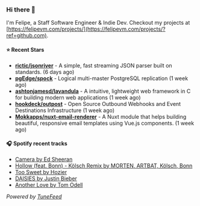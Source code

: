 ### Hi there 👋

I'm Felipe, a Staff Software Engineer & Indie Dev. Checkout my projects at [https://felipevm.com/projects/](https://felipevm.com/projects/?ref=github.com).

#### ⭐ Recent Stars
- **[rictic/jsonriver](https://github.com/rictic/jsonriver)** - A simple, fast streaming JSON parser built on standards. (6 days ago)
- **[pgEdge/spock](https://github.com/pgEdge/spock)** - Logical multi-master PostgreSQL replication (1 week ago)
- **[ashtonjamesd/lavandula](https://github.com/ashtonjamesd/lavandula)** - A intuitive, lightweight web framework in C for building modern web applications (1 week ago)
- **[hookdeck/outpost](https://github.com/hookdeck/outpost)** - Open Source Outbound Webhooks and Event Destinations Infrastructure (1 week ago)
- **[Mokkapps/nuxt-email-renderer](https://github.com/Mokkapps/nuxt-email-renderer)** - A Nuxt module that helps building beautiful, responsive email templates using Vue.js components. (1 week ago)

#### 🎧 Spotify recent tracks
- [Camera by Ed Sheeran](https://open.spotify.com/track/356ASHe2rEf7gBYby3hDX1)
- [Hollow (feat. Bonn) - Kölsch Remix by MORTEN, ARTBAT, Kölsch, Bonn](https://open.spotify.com/track/3fnI9Ex6M82n68TK6bxJWX)
- [Too Sweet by Hozier](https://open.spotify.com/track/3HMY0r2BAdpasXMY8rseR0)
- [DAISIES by Justin Bieber](https://open.spotify.com/track/5BZsQlgw21vDOAjoqkNgKb)
- [Another Love by Tom Odell](https://open.spotify.com/track/3JvKfv6T31zO0ini8iNItO)

_Powered by [TuneFeed](https://tunefeed.app?ref=github.com)_
